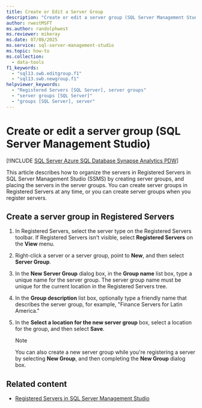 ```yaml
---
title: Create or Edit a Server Group
description: "Create or edit a server group (SQL Server Management Studio)"
author: rwestMSFT
ms.author: randolphwest
ms.reviewer: mikeray
ms.date: 07/08/2025
ms.service: sql-server-management-studio
ms.topic: how-to
ms.collection:
  - data-tools
f1_keywords:
  - "sql13.swb.editgroup.f1"
  - "sql13.swb.newgroup.f1"
helpviewer_keywords:
  - "Registered Servers [SQL Server], server groups"
  - "server groups [SQL Server]"
  - "groups [SQL Server], server"
---
```


# Create or edit a server group (SQL Server Management Studio)

[!INCLUDE [SQL Server Azure SQL Database Synapse Analytics PDW](../includes/applies-to-version/sql-asdb-asdbmi-asa-pdw.md)]

This article describes how to organize the servers in Registered Servers in SQL Server Management Studio (SSMS) by creating server groups, and placing the servers in the server groups. You can create server groups in Registered Servers at any time, or you can create server groups when you register servers.

## Create a server group in Registered Servers

1. In Registered Servers, select the server type on the Registered Servers toolbar. If Registered Servers isn't visible, select **Registered Servers** on the **View** menu.

1. Right-click a server or a server group, point to **New**, and then select **Server Group**.

1. In the **New Server Group** dialog box, in the **Group name** list box, type a unique name for the server group. The server group name must be unique for the current location in the Registered Servers tree.

1. In the **Group description** list box, optionally type a friendly name that describes the server group, for example, "Finance Servers for Latin America."

1. In the **Select a location for the new server group** box, select a location for the group, and then select **Save**.

   > [!NOTE]  
   > You can also create a new server group while you're registering a server by selecting **New Group**, and then completing the **New Group** dialog box.

## Related content

- [Registered Servers in SQL Server Management Studio](register-servers.md)
